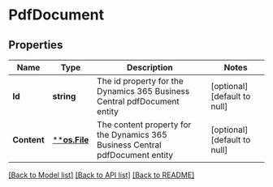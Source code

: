 # PdfDocument

## Properties
Name | Type | Description | Notes
------------ | ------------- | ------------- | -------------
**Id** | **string** | The id property for the Dynamics 365 Business Central pdfDocument entity | [optional] [default to null]
**Content** | [****os.File**](*os.File.md) | The content property for the Dynamics 365 Business Central pdfDocument entity | [optional] [default to null]

[[Back to Model list]](../README.md#documentation-for-models) [[Back to API list]](../README.md#documentation-for-api-endpoints) [[Back to README]](../README.md)

